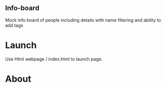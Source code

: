## Info-board
Mock info board of people including details with name filtering and  ability to  add tags

# Launch
Use Html webpage / index.html to launch page. 

# About
